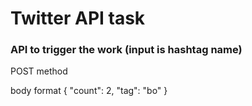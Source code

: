 # Twitter API task 


###  API to trigger the work (input is hashtag name)
 POST method 

 body format 
  { 
        "count": 2,
        "tag": "bo"
    }